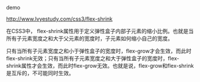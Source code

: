 <div class="flex w-full bg-rose-300 h-96">
<div class="w-[100px] bg-black grow">	 </div>	
<div class="w-[50px] bg-green-200 grow">	 </div>	
<div class="w-[80px] bg-gray-300 grow-0">	 </div>	
</div>

<div>
<div class="w-96 bg-rose-400 mt-10 ml-auto"> demo</div>
</div>

http://www.lvyestudy.com/css3/flex-shrink

在CSS3中， flex-shrink属性用于定义弹性盒子内部子元素的缩小比例。也就是当所有子元素宽度之和大于父元素的宽度时，子元素如何缩小自己的宽度。


只有当所有子元素宽度之和小于弹性盒子的宽度时，flex-grow才会生效，而此时flex-shrink无效；只有当所有子元素宽度之和大于弹性盒子的宽度时，flex-shrink属性才会生效，而此时flex-grow无效。也就是说，flex-grow和flex-shrink是互斥的，不可能同时生效。
